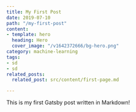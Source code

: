 ```yaml
---
title: My First Post
date: 2019-07-10
path: "/my-first-post"
content:
- template: hero
  heading: Hero
  cover_image: "/v1642372666/bg-hero.png"
category: machine-learning
tags:
- sd
- sd
related_posts:
  related_post: src/content/first-page.md

---
```

This is my first Gatsby post written in Markdown!
